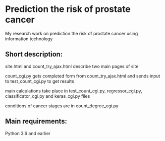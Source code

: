 # Prediction the risk of prostate cancer
My research work on prediction the risk of prostate cancer using information technology

## Short description:

site.html and count_try_ajax.html describe two main pages of site

count_cgi.py gets completed form from count_try_ajax.html and sends input to test_count_cgi.py to get results

main calculations take place in test_count_cgi.py, regressor_cgi.py, classificator_cgi.py and keras_cgi.py files

conditions of cancer stages are in count_degree_cgi.py

## Main requirements:
Python 3.6 and earlier
